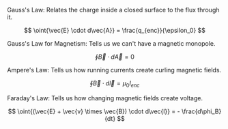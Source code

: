 Gauss's Law: Relates the charge inside a closed surface to the flux through it.

$$
\oint{\vec{E} \cdot d\vec{A}} = \frac{q_{enc}}{\epsilon_0}
$$

Gauss's Law for Magnetism: Tells us we can't have a magnetic monopole.

$$
\oint{\vec{B} \cdot d\vec{A}} = 0
$$

Ampere's Law: Tells us how running currents create curling magnetic fields.

$$
\oint{\vec{B} \cdot d\vec{l}} = \mu_0 I_{enc}
$$

Faraday's Law: Tells us how changing magnetic fields create voltage.

$$
\oint{(\vec{E} + \vec{v} \times \vec{B}) \cdot d\vec{l}} = - \frac{d\phi_B}{dt}
$$